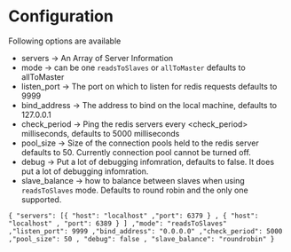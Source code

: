 Configuration
==============

Following options are available


* servers -> An Array of  Server Information
* mode -> can be one `readsToSlaves` or `allToMaster` defaults to allToMaster
* listen_port -> The port on which to listen for redis requests defaults to 9999
* bind_address -> The address to bind on the local machine, defaults to 127.0.0.1
* check_period -> Ping the redis servers every <check_period> milliseconds, defaults to 5000 milliseconds
* pool_size -> Size of the connection pools held to the redis server defaults to 50. Currently connection pool cannot be turned off.
* debug -> Put a lot of debugging infomration, defaults to false. It does put a lot of debugging infomration.
* slave_balance -> how to balance between slaves when using `readsToSlaves` mode. Defaults to round robin and the only one supported.

`
  {
  "servers": [{
    "host": "localhost"
    ,"port": 6379
  }
  , {
    "host": "localhost"
    , "port": 6389
  }
  ]
  ,"mode": "readsToSlaves"
  ,"listen_port": 9999
  ,"bind_address": "0.0.0.0"
  ,"check_period": 5000
  ,"pool_size": 50
  , "debug": false
  , "slave_balance": "roundrobin"
}
`